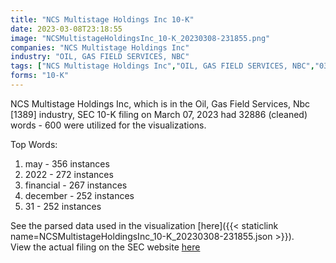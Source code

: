 ```yaml
---
title: "NCS Multistage Holdings Inc 10-K"
date: 2023-03-08T23:18:55
image: "NCSMultistageHoldingsInc_10-K_20230308-231855.png"
companies: "NCS Multistage Holdings Inc"
industry: "OIL, GAS FIELD SERVICES, NBC"
tags: ["NCS Multistage Holdings Inc","OIL, GAS FIELD SERVICES, NBC","03-07-2023","10-K"]
forms: "10-K"
---
```

NCS Multistage Holdings Inc, which is in the Oil, Gas Field Services, Nbc [1389] industry, SEC 10-K filing on March 07, 2023 had 32886 (cleaned) words - 600 were utilized for the visualizations.

Top Words:
1. may - 356 instances
2. 2022 - 272 instances
3. financial - 267 instances
4. december - 252 instances
5. 31 - 252 instances


See the parsed data used in the visualization [here]({{< staticlink name=NCSMultistageHoldingsInc_10-K_20230308-231855.json >}}).  
View the actual filing on the SEC website [here](https://www.sec.gov/Archives/edgar/data/1692427/0001692427-23-000008.txt)